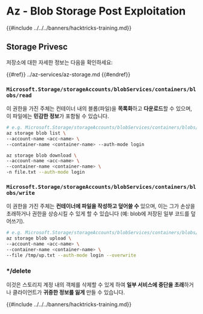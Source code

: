 # Az - Blob Storage Post Exploitation

{{#include ../../../banners/hacktricks-training.md}}

## Storage Privesc

저장소에 대한 자세한 정보는 다음을 확인하세요:

{{#ref}}
../az-services/az-storage.md
{{#endref}}

### `Microsoft.Storage/storageAccounts/blobServices/containers/blobs/read`

이 권한을 가진 주체는 컨테이너 내의 블롭(파일)을 **목록화**하고 **다운로드**할 수 있으며, 이 파일에는 **민감한 정보**가 포함될 수 있습니다.
```bash
# e.g. Microsoft.Storage/storageAccounts/blobServices/containers/blobs/read
az storage blob list \
--account-name <acc-name> \
--container-name <container-name> --auth-mode login

az storage blob download \
--account-name <acc-name> \
--container-name <container-name> \
-n file.txt --auth-mode login
```
### `Microsoft.Storage/storageAccounts/blobServices/containers/blobs/write`

이 권한을 가진 주체는 **컨테이너에 파일을 작성하고 덮어쓸 수** 있으며, 이는 그가 손상을 초래하거나 권한을 상승시킬 수 있게 할 수 있습니다 (예: blob에 저장된 일부 코드를 덮어쓰기).
```bash
# e.g. Microsoft.Storage/storageAccounts/blobServices/containers/blobs/write
az storage blob upload \
--account-name <acc-name> \
--container-name <container-name> \
--file /tmp/up.txt --auth-mode login --overwrite
```
### \*/delete

이것은 스토리지 계정 내의 객체를 삭제할 수 있게 하여 **일부 서비스에 중단을 초래**하거나 클라이언트가 **귀중한 정보를 잃게** 만들 수 있습니다.

{{#include ../../../banners/hacktricks-training.md}}
